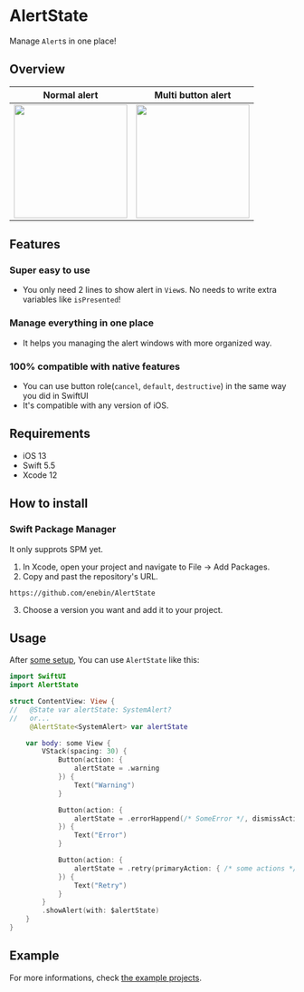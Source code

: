 # AlertState
Manage `Alert`s in one place! 

## Overview
| Normal alert | Multi button alert |
|----------|----------|
| <img width="200" src="https://media.giphy.com/media/73Ma7S4SLQAHcmTYbE/giphy.gif"> | <img width="200" src="https://media.giphy.com/media/8Qpra2RUXNdGqqySjY/giphy.gif">|

     
## Features
### Super easy to use
- You only need 2 lines to show alert in `View`s.  No needs to write extra variables like `isPresented`!

### Manage everything in one place
- It helps you managing the alert windows with more organized way.

### 100% compatible with native features
- You can use button role(`cancel`, `default`, `destructive`) in the same way you did in SwiftUI
- It's compatible with any version of iOS.

## Requirements
- iOS 13
- Swift 5.5
- Xcode 12

## How to install
### Swift Package Manager
It only supprots SPM yet. 

1. In Xcode, open your project and navigate to File → Add Packages.
2. Copy and past the repository's URL.
```
https://github.com/enebin/AlertState
```
3. Choose a version you want and add it to your project.


## Usage
After [some setup](https://github.com/enebin/AlertState/wiki/How-to-setup), You can use `AlertState` like this:
``` Swift
import SwiftUI
import AlertState

struct ContentView: View {
//   @State var alertState: SystemAlert?
//   or...
     @AlertState<SystemAlert> var alertState

    var body: some View {
        VStack(spacing: 30) {
            Button(action: {
                alertState = .warning
            }) {
                Text("Warning")
            }

            Button(action: {
                alertState = .errorHappend(/* SomeError */, dismissAction: { /* some dismiss action */ })
            }) {
                Text("Error")
            }

            Button(action: {
                alertState = .retry(primaryAction: { /* some actions */ }, secondaryAction: { /* some actions */ })
            }) {
                Text("Retry")
            }
        }
        .showAlert(with: $alertState)
    }
}
```

## Example
For more informations, check [the example projects](https://github.com/enebin/AlertState/tree/main/Examples).
